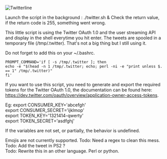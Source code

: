![Twitterline](http://users.irq6.net/~/lytchi/twitterline.png)

Launch the script in the background : ./twitter.sh & Check the return value, if the return code is 255, something went wrong.

This little script is using the Twitter OAuth 1.0 and the user streaming API and display in the shell everytime you hit enter. The tweets are spooled in a temporary file (/tmp/.twitter). That's not a big thing but I still using it.

Do not forget to add this on your ~/.bashrc.

```
PROMPT_COMMAND='if [ -s /tmp/.twitter ]; then
echo -e "$(head -n 1 /tmp/.twitter; echo; perl -ni -e "print unless $. == 1" /tmp/.twitter)"
fi'
```

If you want to use this script, you need to generate and export the required tokens for the Twitter OAuth 1.0, the documentation can be found here: https://dev.twitter.com/oauth/overview/application-owner-access-tokens.

Eg: export CONSUMER_KEY='abcefgh'  
    export CONSUMER_SECRET='ijklmop'  
    export TOKEN_KEY='1321414-qwerty'  
    export TOKEN_SECRET='asdfghj'  

If the variables are not set, or partially, the behavior is undefined.

Emojis are not currently supported. Todo: Need a regex to clean this mess.   
Todo: Add the tweet in PS2 ?   
Todo: Rewrite this in an other language. Perl or python.  

